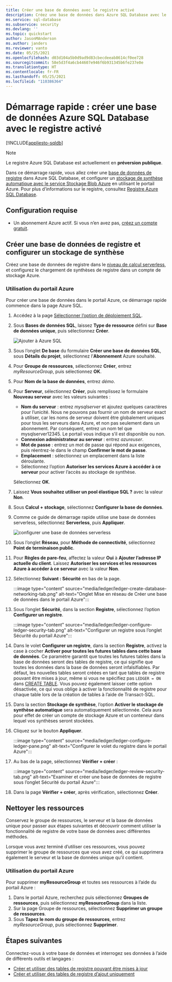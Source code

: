 ```yaml
---
title: Créer une base de données avec le registre activé
description: Créez une base de données dans Azure SQL Database avec le registre activé en utilisant le portail Azure.
ms.service: sql-database
ms.subservice: security
ms.devlang: ''
ms.topic: quickstart
author: JasonMAnderson
ms.author: janders
ms.reviewer: vanto
ms.date: 05/25/2021
ms.openlocfilehash: d03d104a5b0d9ad9d83cbecdeeab8614cf0ee728
ms.sourcegitcommit: 58e5d3f4a6cb44607e946f6b931345b6fe237e0e
ms.translationtype: HT
ms.contentlocale: fr-FR
ms.lasthandoff: 05/25/2021
ms.locfileid: "110386364"
---
```

# <a name="quickstart-create-an-azure-sql-database-with-ledger-enabled"></a>Démarrage rapide : créer une base de données Azure SQL Database avec le registre activé

[!INCLUDE[appliesto-sqldb](../includes/appliesto-sqldb.md)]

> [!NOTE]
> Le registre Azure SQL Database est actuellement en **préversion publique**.

Dans ce démarrage rapide, vous allez créer une [base de données de registre](ledger-overview.md#ledger-database) dans Azure SQL Database, et configurer un [stockage de synthèse automatique avec le service Stockage Blob Azure](ledger-digest-management-and-database-verification.md#automatic-generation-and-storage-of-database-digests) en utilisant le portail Azure. Pour plus d’informations sur le registre, consultez [Registre Azure SQL Database](ledger-overview.md).

## <a name="prerequisite"></a>Configuration requise

- Un abonnement Azure actif. Si vous n’en avez pas, [créez un compte gratuit](https://azure.microsoft.com/free/).

## <a name="create-a-ledger-database-and-configure-digest-storage"></a>Créer une base de données de registre et configurer un stockage de synthèse

Créez une base de données de registre dans le [niveau de calcul serverless](serverless-tier-overview.md), et configurez le chargement de synthèses de registre dans un compte de stockage Azure.

### <a name="using-the-azure-portal"></a>Utilisation du portail Azure

Pour créer une base de données dans le portail Azure, ce démarrage rapide commence dans la page Azure SQL.

1. Accédez à la page [Sélectionner l’option de déploiement SQL](https://portal.azure.com/#create/Microsoft.AzureSQL).

1. Sous **Bases de données SQL**, laissez **Type de ressource** défini sur **Base de données unique**, puis sélectionnez **Créer**.

   ![Ajouter à Azure SQL](./media/single-database-create-quickstart/select-deployment.png)

1. Sous l’onglet **De base** du formulaire **Créer une base de données SQL**, sous **Détails du projet**, sélectionnez l’**Abonnement** Azure souhaité.

1. Pour **Groupe de ressources**, sélectionnez **Créer**, entrez *myResourceGroup*, puis sélectionnez **OK**.

1. Pour **Nom de la base de données**, entrez *démo*.

1. Pour **Serveur**, sélectionnez **Créer**, puis remplissez le formulaire **Nouveau serveur** avec les valeurs suivantes :
   - **Nom du serveur** : entrez *mysqlserver* et ajoutez quelques caractères pour l’unicité. Nous ne pouvons pas fournir un nom de serveur exact à utiliser, car les noms de serveur doivent être globalement uniques pour tous les serveurs dans Azure, et non pas seulement dans un abonnement. Par conséquent, entrez un nom tel que mysqlserver12345. Le portail vous indique s’il est disponible ou non.
   - **Connexion administrateur au serveur** : entrez *azureuser*.
   - **Mot de passe** : entrez un mot de passe qui répond aux exigences, puis réentrez-le dans le champ **Confirmer le mot de passe**.
   - **Emplacement** : sélectionnez un emplacement dans la liste déroulante.
   - Sélectionnez l’option **Autoriser les services Azure à accéder à ce serveur** pour activer l’accès au stockage de synthèse.
   
   Sélectionnez **OK**.
   
1. Laissez **Vous souhaitez utiliser un pool élastique SQL ?** avec la valeur **Non**.

1. Sous **Calcul + stockage**, sélectionnez **Configurer la base de données**.

1. Comme ce guide de démarrage rapide utilise une base de données serverless, sélectionnez **Serverless**, puis **Appliquer**. 

      ![configurer une base de données serverless](./media/single-database-create-quickstart/configure-database.png)

1. Sous l’onglet **Réseau**, pour **Méthode de connectivité**, sélectionnez **Point de terminaison public**.
1. Pour **Règles de pare-feu**, affectez la valeur **Oui** à **Ajouter l’adresse IP actuelle du client**. Laissez **Autoriser les services et les ressources Azure à accéder à ce serveur** avec la valeur **Non**.
1. Sélectionnez **Suivant : Sécurité** en bas de la page.

   :::image type="content" source="media/ledger/ledger-create-database-networking-tab.png" alt-text="Onglet Mise en réseau de Créer une base de données dans le portail Azure":::

1. Sous l’onglet **Sécurité**, dans la section **Registre**, sélectionnez l’option **Configurer un registre**.

    :::image type="content" source="media/ledger/ledger-configure-ledger-security-tab.png" alt-text="Configurer un registre sous l’onglet Sécurité du portail Azure":::

1. Dans le volet **Configurer un registre**, dans la section **Registre**, activez la case à cocher **Activer pour toutes les futures tables dans cette base de données**. Ce paramètre garantit que toutes les futures tables dans la base de données seront des tables de registre, ce qui signifie que toutes les données dans la base de données seront infalsifiables. Par défaut, les nouvelles tables seront créées en tant que tables de registre pouvant être mises à jour, même si vous ne spécifiez pas `LEDGER = ON` dans [CREATE TABLE](/sql/t-sql/statements/create-table-transact-sql). Vous pouvez également laisser cette option désactivée, ce qui vous oblige à activer la fonctionnalité de registre pour chaque table lors de la création de tables à l’aide de Transact-SQL.

1. Dans la section **Stockage de synthèse**, l’option **Activer le stockage de synthèse automatique** sera automatiquement sélectionnée. Cela aura pour effet de créer un compte de stockage Azure et un conteneur dans lequel vos synthèses seront stockées.

1. Cliquez sur le bouton **Appliquer**.

    :::image type="content" source="media/ledger/ledger-configure-ledger-pane.png" alt-text="Configurer le volet du registre dans le portail Azure":::

1. Au bas de la page, sélectionnez **Vérifier + créer** :

    :::image type="content" source="media/ledger/ledger-review-security-tab.png" alt-text="Examiner et créer une base de données de registre sous l’onglet Sécurité du portail Azure":::

1. Dans la page **Vérifier + créer**, après vérification, sélectionnez **Créer**.

## <a name="clean-up-resources"></a>Nettoyer les ressources

Conservez le groupe de ressources, le serveur et la base de données unique pour passer aux étapes suivantes et découvrir comment utiliser la fonctionnalité de registre de votre base de données avec différentes méthodes.

Lorsque vous avez terminé d’utiliser ces ressources, vous pouvez supprimer le groupe de ressources que vous avez créé, ce qui supprimera également le serveur et la base de données unique qu’il contient.

### <a name="using-the-azure-portal"></a>Utilisation du portail Azure

Pour supprimer **myResourceGroup** et toutes ses ressources à l’aide du portail Azure :

1. Dans le portail Azure, recherchez puis sélectionnez **Groupes de ressources**, puis sélectionnez **myResourceGroup** dans la liste.
1. Sur la page Groupe de ressources, sélectionnez **Supprimer un groupe de ressources**.
1. Sous **Tapez le nom du groupe de ressources**, entrez *myResourceGroup*, puis sélectionnez **Supprimer**.

## <a name="next-steps"></a>Étapes suivantes

Connectez-vous à votre base de données et interrogez ses données à l’aide de différents outils et langages :

- [Créer et utiliser des tables de registre pouvant être mises à jour](ledger-how-to-updatable-ledger-tables.md)
- [Créer et utiliser des tables de registre d’ajout uniquement](ledger-how-to-append-only-ledger-tables.md) 
